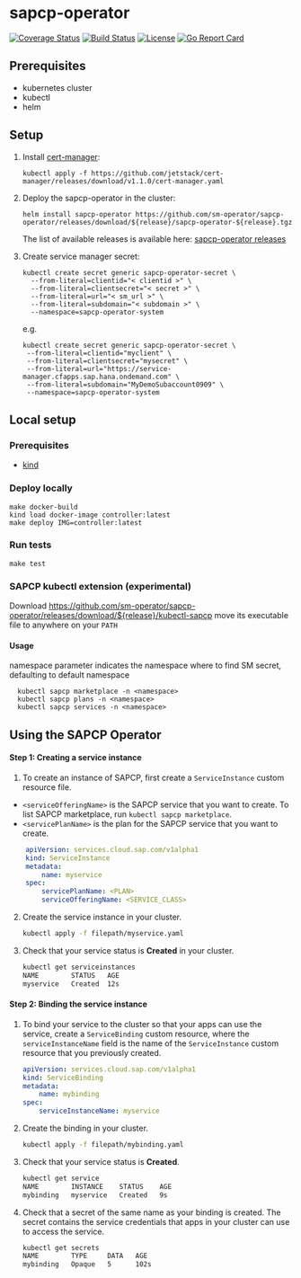 # sapcp-operator
[![Coverage Status](https://coveralls.io/repos/github/sm-operator/sapcp-operator/badge.svg?branch=master)](https://coveralls.io/github/sm-operator/sapcp-operator?branch=master)
[![Build Status](https://github.com/sm-operator/sapcp-operator/workflows/Go/badge.svg)](https://github.com/sm-operator/sapcp-operator/actions)
[![License](https://img.shields.io/badge/License-Apache%202.0-blue.svg)](https://github.com/sm-operator/sapcp-operator/blob/master/LICENSE)
[![Go Report Card](https://goreportcard.com/badge/github.com/sm-operator/sapcp-operator)](https://goreportcard.com/report/github.com/sm-operator/sapcp-operator)

## Prerequisites
- kubernetes cluster
- kubectl
- helm

## Setup
1. Install [cert-manager](https://cert-manager.io/docs/installation/kubernetes):
    ```
    kubectl apply -f https://github.com/jetstack/cert-manager/releases/download/v1.1.0/cert-manager.yaml
    ```

2. Deploy the sapcp-operator in the cluster:
    ```
    helm install sapcp-operator https://github.com/sm-operator/sapcp-operator/releases/download/${release}/sapcp-operator-${release}.tgz
    ```

    The list of available releases is available here: [sapcp-operator releases](https://github.com/sm-operator/sapcp-operator/releases)

3. Create service manager secret:
    ```
    kubectl create secret generic sapcp-operator-secret \
      --from-literal=clientid="< clientid >" \
      --from-literal=clientsecret="< secret >" \
      --from-literal=url="< sm_url >" \
      --from-literal=subdomain="< subdomain >" \
      --namespace=sapcp-operator-system
     ```
     e.g.
    ```
    kubectl create secret generic sapcp-operator-secret \
     --from-literal=clientid="myclient" \
     --from-literal=clientsecret="mysecret" \
     --from-literal=url="https://service-manager.cfapps.sap.hana.ondemand.com" \
     --from-literal=subdomain="MyDemoSubaccount0909" \
     --namespace=sapcp-operator-system
    ```

## Local setup
### Prerequisites
- [kind](https://kind.sigs.k8s.io/docs/user/quick-start/)

### Deploy locally
```
make docker-build
kind load docker-image controller:latest
make deploy IMG=controller:latest
```

### Run tests
`make test`

### SAPCP kubectl extension (experimental) 
Download https://github.com/sm-operator/sapcp-operator/releases/download/${release}/kubectl-sapcp
move its executable file to anywhere on your ``PATH``

#### Usage
 namespace parameter indicates the namespace where to find SM secret, defaulting to default namespace 
```
  kubectl sapcp marketplace -n <namespace>
  kubectl sapcp plans -n <namespace>
  kubectl sapcp services -n <namespace>
```

## Using the SAPCP Operator

#### Step 1: Creating a service instance

1.  To create an instance of SAPCP, first create a `ServiceInstance` custom resource file.
   *   `<serviceOfferingName>` is the SAPCP service that you want to create. To list SAPCP marketplace, run `kubectl sapcp marketplace`.
   *   `<servicePlanName>` is the plan for the SAPCP service that you want to create.

```yaml
    apiVersion: services.cloud.sap.com/v1alpha1
    kind: ServiceInstance
    metadata:
        name: myservice
    spec:
        servicePlanName: <PLAN>
        serviceOfferingName: <SERVICE_CLASS>
   ```

2.  Create the service instance in your cluster.

    ```bash
    kubectl apply -f filepath/myservice.yaml
    ```

3.  Check that your service status is **Created** in your cluster.

    ```bash
    kubectl get serviceinstances
    NAME        STATUS   AGE
    myservice   Created  12s
    ```


#### Step 2: Binding the service instance

1.  To bind your service to the cluster so that your apps can use the service, create a `ServiceBinding` custom resource, where the `serviceInstanceName` field is the name of the `ServiceInstance` custom resource that you previously created.

    ```yaml
    apiVersion: services.cloud.sap.com/v1alpha1
    kind: ServiceBinding
    metadata:
        name: mybinding
    spec:
        serviceInstanceName: myservice
    ```

2.  Create the binding in your cluster.

    ```bash
    kubectl apply -f filepath/mybinding.yaml
    ```

3.  Check that your service status is **Created**.

    ```bash
    kubectl get service
    NAME        INSTANCE    STATUS    AGE
    mybinding   myservice   Created   9s
    
    ```

4.  Check that a secret of the same name as your binding is created. The secret contains the service credentials that apps in your cluster can use to access the service.

    ```bash
    kubectl get secrets
    NAME        TYPE     DATA   AGE
    mybinding   Opaque   5      102s
    ```

